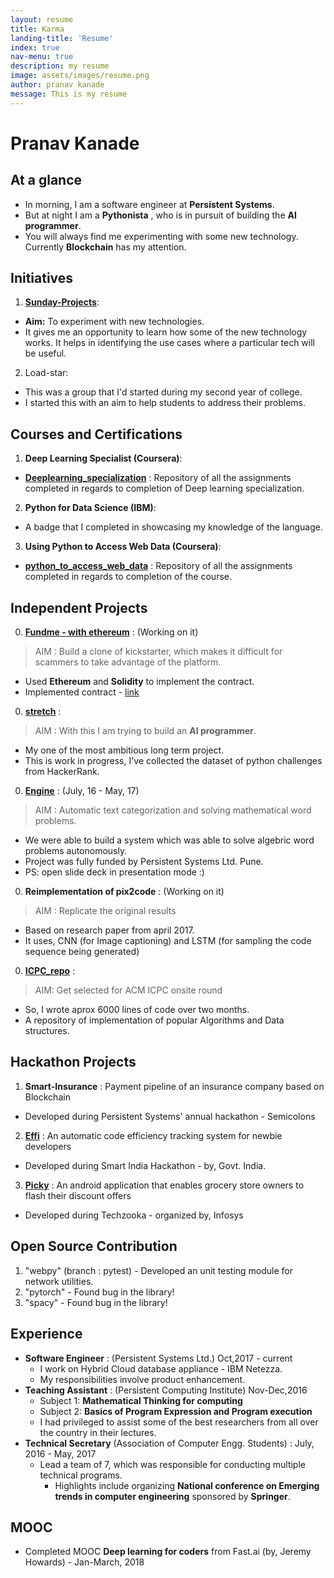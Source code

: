 ```yaml
---
layout: resume
title: Karma
landing-title: 'Resume'
index: true
nav-menu: true
description: my resume
image: assets/images/resume.png
author: pranav kanade
message: This is my resume
---
```


# Pranav Kanade

## At a glance

- In morning, I am a software engineer at **Persistent Systems**.
- But at night I am a **Pythonista** , who is in pursuit of building the **AI programmer**.
- You will always find me experimenting with some new technology. Currently **Blockchain** has my attention.

## Initiatives

1. **[Sunday-Projects](https://github.com/pskanade/sunday-projects)**:
  - **Aim:** To experiment with new technologies.
  - It gives me an opportunity to learn how some of the new technology works. It helps in identifying the use cases where a particular tech will be useful.
2. Load-star:
  - This was a group that I'd started during my second year of college.
  - I started this with an aim to help students to address their problems.

## Courses and Certifications

1. **Deep Learning Specialist (Coursera)**:
  - **[Deeplearning_specialization](https://github.com/pskanade/Deeplearning_specialization)** : Repository of all the assignments completed in regards to completion of Deep learning specialization.
2. **Python for Data Science (IBM)**:
  - A badge that I completed in showcasing my knowledge of the language.
3. **Using Python to Access Web Data (Coursera)**:
  - **[python_to_access_web_data](https://github.com/pskanade/python_to_access_web_data)** : Repository of all the assignments completed in regards to completion of the course.

## Independent Projects

0. **[Fundme - with ethereum](https://github.com/pskanade/fundMe-With-Ethereum)** : (Working on it)
  > AIM : Build a clone of kickstarter, which makes it difficult for scammers to take advantage of the platform.
  - Used **Ethereum** and **Solidity** to implement the contract.
  - Implemented contract - [link](https://github.com/pskanade/fundMe-With-Ethereum/blob/master/contracts/src/Campaign.sol)
0. **[stretch](https://github.com/pskanade/stretch)** :
  > AIM : With this I am trying to build an **AI programmer**.
  - My one of the most ambitious long term project.
  - This is work in progress, I've collected the dataset of python challenges from HackerRank.
0. **[Engine](https://docs.google.com/presentation/d/1xx47F7LHWmTFWdr02P0p4RaAAIR-18HG1jMigHAoAA0/edit?usp=sharing)** : (July, 16 - May, 17)
 > AIM : Automatic text categorization and solving mathematical word problems.
  - We were able to build a system which was able to solve algebric word problems autonomously.
  - Project was fully funded by Persistent Systems Ltd. Pune.
  - PS: open slide deck in presentation mode :)
0. **Reimplementation of pix2code** : (Working on it)
  > AIM : Replicate the original results
  - Based on research paper from april 2017.
  - It uses, CNN (for Image captioning) and LSTM (for sampling the code sequence being generated)
0. **[ICPC_repo](https://github.com/pskanade/ICPC_repo)** :
  > AIM: Get selected for ACM ICPC onsite round
  - So, I wrote aprox 6000 lines of code over two months.
  - A repository of implementation of popular Algorithms and Data structures.

## Hackathon Projects

1. **Smart-Insurance** : Payment pipeline of an insurance company based on Blockchain
  - Developed during Persistent Systems' annual hackathon - Semicolons
2. **[Effi](https://github.com/pskanade/Effi-base)** : An automatic code efficiency tracking system for newbie developers
  - Developed during Smart India Hackathon - by, Govt. India.
3. **[Picky](https://github.com/pskanade/Infy_Hackathon)** : An android application that enables grocery store owners to flash their discount offers
  - Developed during Techzooka - organized by, Infosys

## Open Source Contribution

1. "webpy" (branch : pytest) - Developed an unit testing module for network utilities.
2. "pytorch" - Found bug in the library!
3. "spacy" - Found bug in the library!

## Experience

- **Software Engineer** : (Persistent Systems Ltd.) Oct,2017 - current
  - I work on Hybrid Cloud database appliance - IBM Netezza.
  - My responsibilities involve product enhancement.
- **Teaching Assistant** : (Persistent Computing Institute) Nov-Dec,2016
  - Subject 1: **Mathematical Thinking for computing**
  - Subject 2: **Basics of Program Expression and Program execution**
  - I had privileged to assist some of the best researchers from all over the country in their lectures.
- **Technical Secretary** (Association of Computer Engg. Students) : July, 2016 - May, 2017
  - Lead a team of 7, which was responsible for conducting multiple technical programs.
    - Highlights include organizing **National conference on Emerging trends in computer engineering** sponsored by **Springer**.

## MOOC

- Completed MOOC **Deep learning for coders** from Fast.ai (by, Jeremy Howards) - Jan-March, 2018
